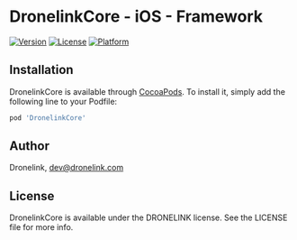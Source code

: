 # DronelinkCore - iOS - Framework

[![Version](https://img.shields.io/cocoapods/v/DronelinkCore.svg?style=flat)](https://cocoapods.org/pods/DronelinkCore)
[![License](https://img.shields.io/cocoapods/l/DronelinkCore.svg?style=flat)](https://cocoapods.org/pods/DronelinkCore)
[![Platform](https://img.shields.io/cocoapods/p/DronelinkCore.svg?style=flat)](https://cocoapods.org/pods/DronelinkCore)

## Installation

DronelinkCore is available through [CocoaPods](https://cocoapods.org). To install
it, simply add the following line to your Podfile:

```ruby
pod 'DronelinkCore'
```

## Author

Dronelink, dev@dronelink.com

## License

DronelinkCore is available under the DRONELINK license. See the LICENSE file for more info.
